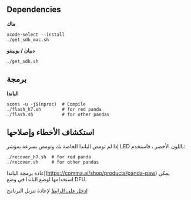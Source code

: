 Dependencies
--------

**ماك**

```
xcode-select --install
./get_sdk_mac.sh
```

**دبيان / يوبينتو**

```
./get_sdk.sh
```


برمجة
----

**الباندا**

```
scons -u -j$(nproc)  # Compile
./flash_h7.sh        # for red panda
./flash.sh           # for other pandas
```

استكشاف الأخطاء وإصلاحها
----

إذا لم تومض الباندا الخاصة بك وتومض بسرعة بمؤشر LED باللون الأخضر ، فاستخدم:
```
./recover_h7.sh  # for red panda
./recover.sh     # for other pandas
```

إعادة برمجة الباندا(https://comma.ai/shop/products/panda-paw) يمكن استخدامها لوضع الباندا في وضع DFU.


[إدخل على الرابط](http://github.com/dsigma/dfu-util.git) لإعادة تنزيل البرنامج
